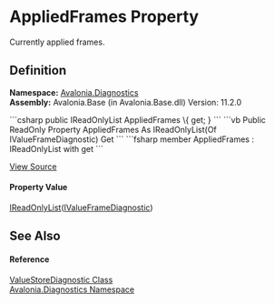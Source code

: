 # AppliedFrames Property


Currently applied frames.



## Definition
**Namespace:** <a href="N_Avalonia_Diagnostics">Avalonia.Diagnostics</a>  
**Assembly:** Avalonia.Base (in Avalonia.Base.dll) Version: 11.2.0

<Tabs groupId="api-code-preview">
<TabItem value="csharp" label="C#">
```csharp
public IReadOnlyList<IValueFrameDiagnostic> AppliedFrames \{ get; }
```
</TabItem>
<TabItem value="vb" label="VB">
```vb
Public ReadOnly Property AppliedFrames As IReadOnlyList(Of IValueFrameDiagnostic)
	Get
```
</TabItem>
<TabItem value="fsharp" label="F#">
```fsharp
member AppliedFrames : IReadOnlyList<IValueFrameDiagnostic> with get
```
</TabItem>
</Tabs>



<a href="https://github.com/AvaloniaUI/Avalonia/tree/master/src/Avalonia.Base/Diagnostics/ValueStoreDiagnostic.cs#L13" title="View the source code">View Source</a>



#### Property Value
<a href="https://learn.microsoft.com/dotnet/api/system.collections.generic.ireadonlylist-1" target="_blank" rel="noopener noreferrer">IReadOnlyList</a>(<a href="T_Avalonia_Diagnostics_IValueFrameDiagnostic">IValueFrameDiagnostic</a>)

## See Also


#### Reference
<a href="T_Avalonia_Diagnostics_ValueStoreDiagnostic">ValueStoreDiagnostic Class</a>  
<a href="N_Avalonia_Diagnostics">Avalonia.Diagnostics Namespace</a>  
